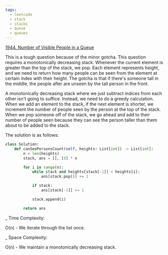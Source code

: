 ```yaml
---
tags:
  - leetcode
  - stack
  - stacks
  - queue
  - queues
---
```


<a href="https://leetcode.com/problems/number-of-visible-people-in-a-queue/">
1944. Number of Visible People in a Queue</a>

This is a tough question because of the minor gotcha. This question requires a
monotonically decreasing stack. Whenever the current element is greater than the
top of the stack, we pop. Each element represents height, and we need to return
how many people can be seen from the element at certain index with their height.
The gotcha is that if there's someone tall in the middle, the people after are
unseen by the tall person in the front.

A monotonically decreasing stack where we just subtract indices from each other
isn't going to suffice. Instead, we need to do a greedy calculation. When we add
an element to the stack, if the next element is shorter, we increment the number
of people seen by the person at the top of the stack. When we pop someone off of
the stack, we go ahead and add to their number of people seen because they can
see the person taller than them about to be added to the stack.

The solution is as follows:

```python
class Solution:
    def canSeePersonsCount(self, heights: List[int]) -> List[int]:
        n = len(heights)
        stack, ans = [], [0] * n

        for i in range(n):
            while stack and heights[stack[-1]] < heights[i]:
                ans[stack.pop()] += 1

            if stack:
                ans[stack[-1]] += 1

            stack.append(i)

        return ans
```

\_ Time Complexity:

O(n) - We iterate through the list once.

\_ Space Complexity:

O(n) - We maintain a monotonically decreasing stack.
